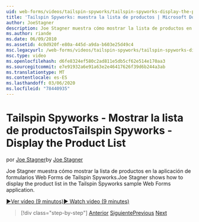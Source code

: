 ```yaml
---
uid: web-forms/videos/tailspin-spyworks/tailspin-spyworks-display-the-product-list
title: 'Tailspin Spyworks: muestra la lista de productos | Microsoft Docs'
author: JoeStagner
description: Joe Stagner muestra cómo mostrar la lista de productos en la aplicación de formularios Web Forms de Tailspin Spyworks.
ms.author: riande
ms.date: 06/09/2010
ms.assetid: 4c0d920f-e80a-445d-a9da-b603e25d49c4
msc.legacyurl: /web-forms/videos/tailspin-spyworks/tailspin-spyworks-display-the-product-list
msc.type: video
ms.openlocfilehash: d6fe8324ef580c2ad811e5db5cf62e514e170aa3
ms.sourcegitcommit: e7e91932a6e91a63e2e46417626f39d6b244a3ab
ms.translationtype: MT
ms.contentlocale: es-ES
ms.lasthandoff: 03/06/2020
ms.locfileid: "78440935"
---
```

# <a name="tailspin-spyworks---display-the-product-list"></a><span data-ttu-id="56064-103">Tailspin Spyworks - Mostrar la lista de productos</span><span class="sxs-lookup"><span data-stu-id="56064-103">Tailspin Spyworks - Display the Product List</span></span>

<span data-ttu-id="56064-104">por [Joe Stagner](https://github.com/JoeStagner)</span><span class="sxs-lookup"><span data-stu-id="56064-104">by [Joe Stagner](https://github.com/JoeStagner)</span></span>

<span data-ttu-id="56064-105">Joe Stagner muestra cómo mostrar la lista de productos en la aplicación de formularios Web Forms de Tailspin Spyworks.</span><span class="sxs-lookup"><span data-stu-id="56064-105">Joe Stagner shows how to display the product list in the Tailspin Spyworks sample Web Forms application.</span></span>

[<span data-ttu-id="56064-106">&#9654;Ver vídeo (9 minutos)</span><span class="sxs-lookup"><span data-stu-id="56064-106">&#9654; Watch video (9 minutes)</span></span>](https://channel9.msdn.com/Blogs/ASP-NET-Site-Videos/tailspin-spyworks-display-the-product-list)

> [!div class="step-by-step"]
> <span data-ttu-id="56064-107">[Anterior](tailspin-spyworks-category-menu.md)
> [Siguiente](tailspin-spyworks-display-per-product-details.md)</span><span class="sxs-lookup"><span data-stu-id="56064-107">[Previous](tailspin-spyworks-category-menu.md)
[Next](tailspin-spyworks-display-per-product-details.md)</span></span>
